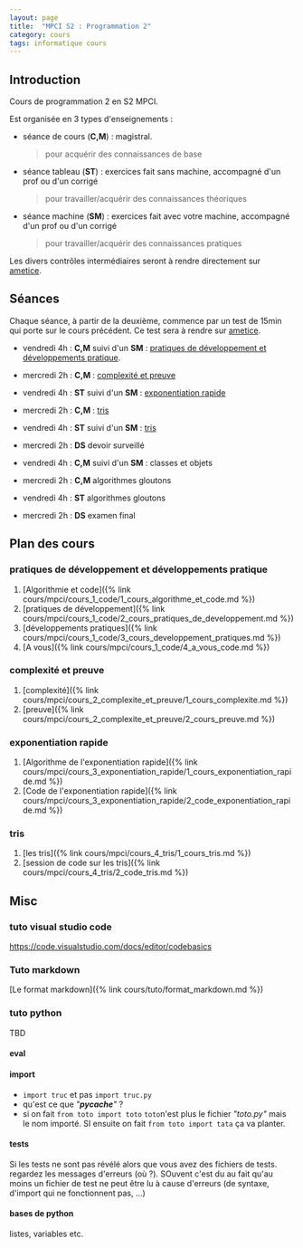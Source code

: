 ```yaml
---
layout: page
title:  "MPCI S2 : Programmation 2"
category: cours
tags: informatique cours 
---
```


## Introduction

Cours de programmation 2 en S2 MPCI.

Est organisée en 3 types d'enseignements :

  - séance de cours (**C,M**) : magistral.
    > pour acquérir  des connaissances de base
  - séance tableau (**ST**) : exercices fait sans machine, accompagné d'un prof ou d'un corrigé
    > pour travailler/acquérir des connaissances théoriques
  - séance machine (**SM**) : exercices fait avec votre machine, accompagné d'un prof ou d'un corrigé
    > pour travailler/acquérir des connaissances pratiques

Les divers contrôles intermédiaires seront à rendre directement sur [ametice](https://ametice.univ-amu.fr/course/view.php?id=70937).


## Séances

Chaque séance, à partir de la deuxième, commence par un test de 15min qui porte sur le cours précédent. Ce test sera à rendre sur [ametice](https://ametice.univ-amu.fr/course/view.php?id=70937).


* vendredi 4h : **C,M** suivi d'un **SM** : [pratiques de développement et développements pratique](#pratiques-de-développement-et-développements-pratique).
* mercredi 2h : **C,M** : [complexité et preuve](#complexité-et-preuve)
* vendredi 4h : **ST** suivi d'un **SM** : [exponentiation rapide](#exponentiation-rapide)

* mercredi 2h : **C,M** : [tris](#tris)
* vendredi 4h : **ST** suivi d'un **SM** : [tris](#tris)

* mercredi 2h : **DS** devoir surveillé
* vendredi 4h : **C,M** suivi d'un **SM** : classes et objets

* mercredi 2h : **C,M** algorithmes gloutons
* vendredi 4h : **ST** algorithmes gloutons

* mercredi 2h : **DS** examen final

## Plan des cours

### pratiques de développement et développements pratique

1. [Algorithmie et code]({% link cours/mpci/cours_1_code/1_cours_algorithme_et_code.md %})
2. [pratiques de développement]({% link cours/mpci/cours_1_code/2_cours_pratiques_de_developpement.md %})
3. [développements pratiques]({% link cours/mpci/cours_1_code/3_cours_developpement_pratiques.md %})
4. [A vous]({% link cours/mpci/cours_1_code/4_a_vous_code.md %})

### complexité et preuve

1. [complexité]({% link cours/mpci/cours_2_complexite_et_preuve/1_cours_complexite.md %})
2. [preuve]({% link cours/mpci/cours_2_complexite_et_preuve/2_cours_preuve.md %})

### exponentiation rapide

1. [Algorithme de l'exponentiation rapide]({% link cours/mpci/cours_3_exponentiation_rapide/1_cours_exponentiation_rapide.md %})
2. [Code de l'exponentiation rapide]({% link cours/mpci/cours_3_exponentiation_rapide/2_code_exponentiation_rapide.md %})

### tris

1. [les tris]({% link cours/mpci/cours_4_tris/1_cours_tris.md %})
1. [session de code sur les tris]({% link cours/mpci/cours_4_tris/2_code_tris.md %})

## Misc

### tuto visual studio code

<https://code.visualstudio.com/docs/editor/codebasics>


### Tuto markdown

[Le format markdown]({% link cours/tuto/format_markdown.md %})

### tuto python

TBD

#### eval

#### import 

* `import truc` et pas `import truc.py`
* qu'est ce que *"__pycache__"* ?
* si on fait `from toto import toto` `toto`n'est plus le fichier *"toto.py"* mais le nom importé. SI ensuite on fait `from toto import tata` ça va planter.

#### tests

Si les tests ne sont pas révélé alors que vous avez des fichiers de tests. regardez les messages d'erreurs (où ?). SOuvent c'est du au fait qu'au moins un fichier de test ne peut être lu à cause d'erreurs (de syntaxe, d'import qui ne fonctionnent pas, ...)

#### bases de python

listes, variables etc.
